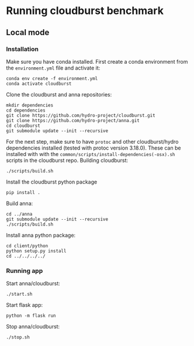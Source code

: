 # Running cloudburst benchmark

## Local mode

### Installation
Make sure you have conda installed. First create a conda environment from the `environment.yml` file and activate it:
```
conda env create -f environment.yml
conda activate cloudburst
```
Clone the cloudburst and anna repositories:
```
mkdir dependencies
cd dependencies
git clone https://github.com/hydro-project/cloudburst.git
git clone https://github.com/hydro-project/anna.git
cd cloudburst
git submodule update --init --recursive
```
For the next step, make sure to have `protoc` and other cloudburst/hydro dependencies installed (tested with protoc version 3.18.0). These can be installed with with the `common/scripts/install-dependencies(-osx).sh` scripts in the cloudburst repo. Building cloudburst: 
```
./scripts/build.sh
```
Install the cloudburst python package
```
pip install .
```
Build anna:
```
cd ../anna
git submodule update --init --recursive
./scripts/build.sh
```
Install anna python package:
```
cd client/python
python setup.py install
cd ../../../../
```

### Running app
Start anna/cloudburst:
```
./start.sh
```
Start flask app:
```
python -m flask run
```
Stop anna/cloudburst:
```
./stop.sh
```